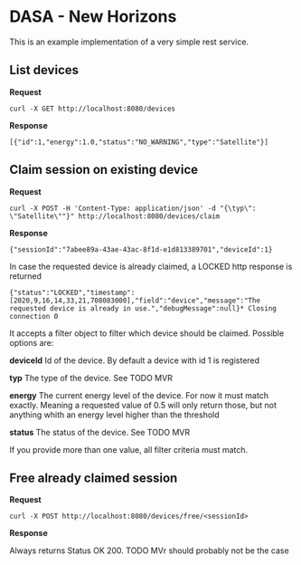 # DASA - New Horizons

This is an example implementation of a very simple rest service.

## List devices

**Request**

`curl -X GET http://localhost:8080/devices`

**Response**

`[{"id":1,"energy":1.0,"status":"NO_WARNING","type":"Satellite"}]`

## Claim session on existing device


**Request**

```
curl -X POST -H 'Content-Type: application/json' -d "{\typ\": \"Satellite\""}" http://localhost:8080/devices/claim
```

**Response**

```
{"sessionId":"7abee89a-43ae-43ac-8f1d-e1d813389701","deviceId":1}
```


In case the requested device is already claimed, a LOCKED http response is returned
```
{"status":"LOCKED","timestamp":[2020,9,16,14,33,21,708083000],"field":"device","message":"The requested device is already in use.","debugMessage":null}* Closing connection 0
```

It accepts a filter object to filter which device should be claimed.
Possible options are:

**deviceId** Id of the device. By default a device with id 1 is registered

**typ** The type of the device. See TODO MVR

**energy** The current energy level of the device. For now it must match exactly. Meaning a requested value of 0.5 will only return those, but not anything whith an energy level higher than the threshold

**status** The status of the device. See TODO MVR

If you provide more than one value, all filter criteria must match.

## Free already claimed session

**Request**
```
curl -X POST http://localhost:8080/devices/free/<sessionId>
```

**Response**

Always returns Status OK 200. TODO MVr should probably not be the case



